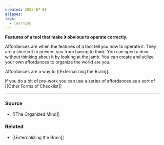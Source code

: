 ```yaml
---
created: 2023-07-08
aliases: 
tags:
  - learning
---
```

**Features of a tool that make it obvious to operate correctly.**

Affordances are when the features of a tool tell you how to operate it. They are a shortcut to prevent you from having to think. You can open a door without thinking about it by looking at the jamb. You can create and utilize your own affordances to organize the world are you.

Affordances are a way to [[Externalizing the Brain]]. 

If you do a bit of pre-work you can use a series of affordances as a sort of [[Other Forms of Checklist]] 

****
### Source
- [[The Organized Mind]]

### Related
- [[Externalizing the Brain]]